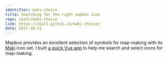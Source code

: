 ```yaml
---
identifier: maki-choice
title: Searching for the right mapbox icon
repo: skalt/maki-choice
link: https://skalt.github.io/maki-choice/
date: 2017-10-21
---
```


Mapbox provides an excellent selection of symbols for map-making with its
[Maki][maki] icon set.
I built [a quick Vue app](https://skalt.github.io/maki-choice/) to help me search and select icons for map-making.

<!--more-->

[maki]: https://www.mapbox.com/maki-icons/
